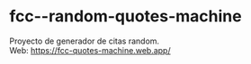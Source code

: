 # fcc--random-quotes-machine
Proyecto de generador de citas random.  
Web: https://fcc-quotes-machine.web.app/